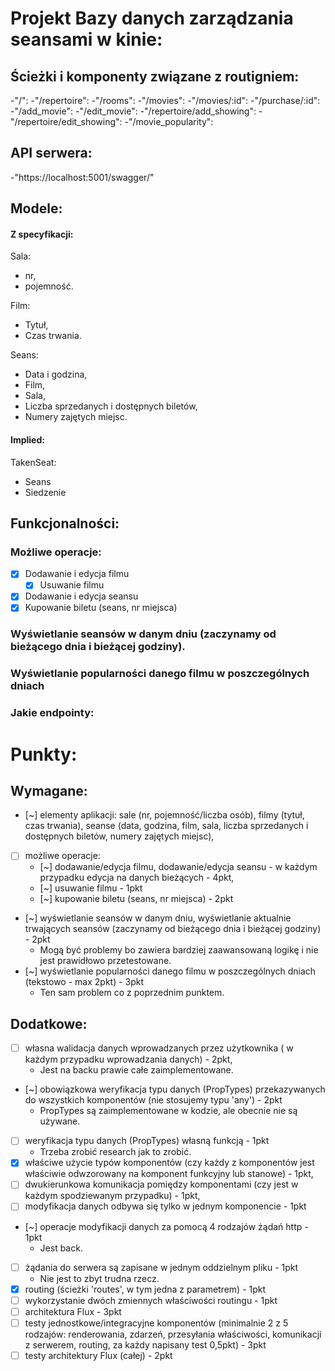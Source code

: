 # Projekt Bazy danych zarządzania seansami w kinie:

## Ścieżki i komponenty związane z routigniem:
-"/": <HomePage/>
-"/repertoire": <Repertoire/>
-"/rooms": <ScreeningRoomsList/>
-"/movies": <MovieList/>
-"/movies/:id": <MovieDetails/>
-"/purchase/:id": <Purchase/>
-"/add_movie": <AddMovie/>
-"/edit_movie": <EditMovie/>
-"/repertoire/add_showing":  <AddShowing/>
-"/repertoire/edit_showing": <EditShowings/>
-"/movie_popularity": <MoviePopularity/>
## API serwera:
-"https://localhost:5001/swagger/"
## Modele:
#### Z specyfikacji:
Sala:
- nr,
- pojemność.

Film:
- Tytuł,
- Czas trwania.

Seans:
- Data i godzina,
- Film,
- Sala,
- Liczba sprzedanych i dostępnych biletów,
- Numery zajętych miejsc.
#### Implied:
TakenSeat:
- Seans
- Siedzenie

## Funkcjonalności:
### Możliwe operacje:
- [x] Dodawanie i edycja filmu
    - [x] Usuwanie filmu
- [x] Dodawanie i edycja seansu
- [x] Kupowanie biletu (seans, nr miejsca)
###  Wyświetlanie seansów w danym dniu (zaczynamy od bieżącego dnia i bieżącej godziny).
### Wyświetlanie popularności danego filmu w poszczególnych dniach
<!-- TODO rozszerzyć i wyjaśnić co znaczy ten punkt -->


### Jakie endpointy:

# Punkty:
## Wymagane:
- [~] elementy aplikacji: sale (nr, pojemność/liczba osób), filmy (tytuł, czas trwania), seanse (data, godzina, film, sala, liczba sprzedanych i dostępnych biletów, numery zajętych miejsc),
- [ ] możliwe operacje:
    - [~] dodawanie/edycja filmu, dodawanie/edycja seansu - w każdym przypadku edycja na danych bieżących - 4pkt,
    - [~] usuwanie filmu - 1pkt
    - [~] kupowanie biletu (seans, nr miejsca) - 2pkt
- [~] wyświetlanie seansów w danym dniu, wyświetlanie aktualnie trwających seansów (zaczynamy od bieżącego dnia i bieżącej godziny) - 2pkt
    - Mogą być problemy bo zawiera bardziej zaawansowaną logikę i nie jest prawidłowo przetestowane.
- [~] wyświetlanie popularności danego filmu w poszczególnych dniach (tekstowo - max 2pkt) - 3pkt
    - Ten sam problem co z poprzednim punktem.
## Dodatkowe:
- [ ] własna walidacja danych wprowadzanych przez użytkownika ( w każdym przypadku wprowadzania danych) - 2pkt,
    - Jest na backu prawie całe zaimplementowane.
- [~] obowiązkowa weryfikacja typu danych (PropTypes) przekazywanych do wszystkich komponentów (nie stosujemy typu 'any') - 2pkt
    - PropTypes są zaimplementowane w kodzie, ale obecnie nie są używane.
- [ ] weryfikacja typu danych (PropTypes) własną funkcją - 1pkt
    - Trzeba zrobić research jak to zrobić.
- [x] właściwe użycie typów komponentów (czy każdy z komponentów jest właściwie odwzorowany na komponent funkcyjny lub stanowe) - 1pkt,
- [ ] dwukierunkowa komunikacja pomiędzy komponentami (czy jest w każdym spodziewanym przypadku) - 1pkt,
- [ ] modyfikacja danych odbywa się tylko w jednym komponencie - 1pkt
- [~] operacje modyfikacji danych za pomocą 4 rodzajów żądań http - 1pkt
    - Jest back.
- [ ] żądania do serwera są zapisane w jednym oddzielnym pliku - 1pkt
    - Nie jest to zbyt trudna rzecz.
- [x] routing (ścieżki 'routes', w tym jedna z parametrem) - 1pkt
- [ ] wykorzystanie dwóch zmiennych właściwości routingu - 1pkt
- [ ] architektura Flux - 3pkt
- [ ] testy jednostkowe/integracyjne komponentów (minimalnie 2 z 5 rodzajów:  renderowania, zdarzeń, przesyłania właściwości, komunikacji z serwerem, routing, za każdy napisany test 0,5pkt) - 3pkt
- [ ] testy architektury Flux (całej) - 2pkt
